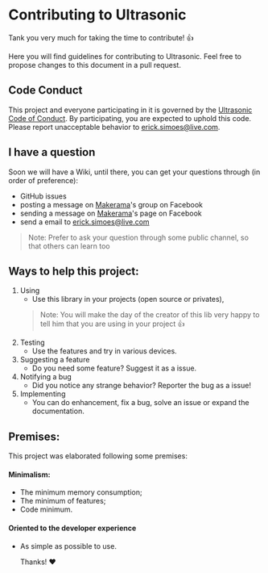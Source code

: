 # Contributing to Ultrasonic

Tank you very much for taking the time to contribute! :+1:

Here you will find guidelines for contributing to Ultrasonic. Feel free to propose changes to this document in a pull request.

## Code Conduct

This project and everyone participating in it is governed by the [Ultrasonic Code of Conduct](CODE_OF_CONDUCT.md). By participating, you are expected to uphold this code. Please report unacceptable behavior to [erick.simoes@live.com](mailto:erick.simoes@live.com).

## I have a question

Soon we will have a Wiki, until there, you can get your questions through (in order of preference):
- GitHub issues
- posting a message on [Makerama](https://www.facebook.com/groups/makerama/?source_id=449693438550360)'s group on Facebook
- sending a message on [Makerama](https://www.facebook.com/Makerama.br/)'s page on Facebook
- send a email to [erick.simoes@live.com](mailto:erick.simoes@live.com)
> Note: Prefer to ask your question through some public channel, so that others can learn too

## Ways to help this project:
1. Using
    - Use this library in your projects (open source or privates), 
    > Note: You will make the day of the creator of this lib very happy to tell him that you are using in your project :+1:
2. Testing
    - Use the features and try in various devices.
3. Suggesting a feature
    - Do you need some feature? Suggest it as a issue.
4. Notifying a bug
    - Did you notice any strange behavior? Reporter the bug as a issue!
5. Implementing
    - You can do enhancement, fix a bug, solve an issue or expand the documentation.

## Premises:
This project was elaborated following some premises:
#### Minimalism:
- The minimum memory consumption;
- The minimum of features;
- Code minimum.
#### Oriented to the developer experience
- As simple as possible to use.
  
  Thanks! :heart:
